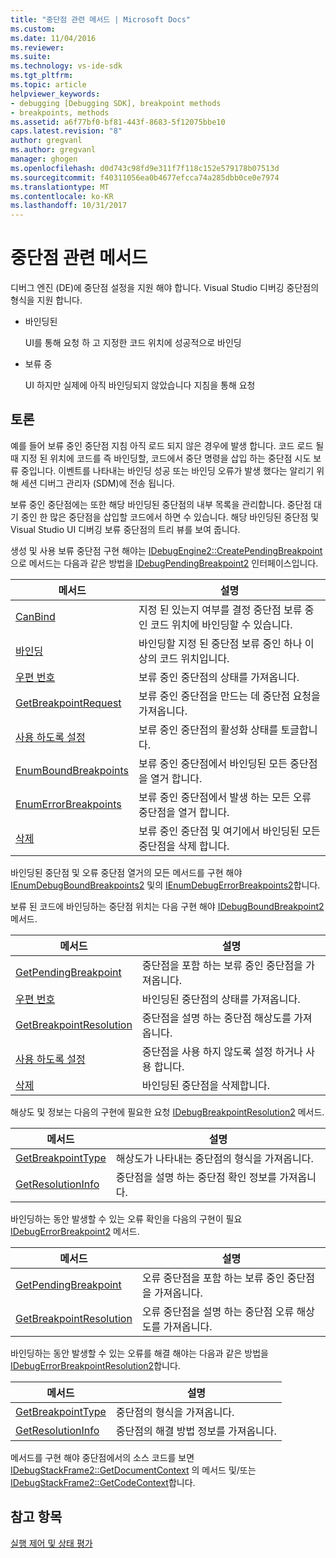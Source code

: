```yaml
---
title: "중단점 관련 메서드 | Microsoft Docs"
ms.custom: 
ms.date: 11/04/2016
ms.reviewer: 
ms.suite: 
ms.technology: vs-ide-sdk
ms.tgt_pltfrm: 
ms.topic: article
helpviewer_keywords:
- debugging [Debugging SDK], breakpoint methods
- breakpoints, methods
ms.assetid: a6f77bf0-bf81-443f-8683-5f12075bbe10
caps.latest.revision: "8"
author: gregvanl
ms.author: gregvanl
manager: ghogen
ms.openlocfilehash: d0d743c98fd9e311f7f118c152e579178b07513d
ms.sourcegitcommit: f40311056ea0b4677efcca74a285dbb0ce0e7974
ms.translationtype: MT
ms.contentlocale: ko-KR
ms.lasthandoff: 10/31/2017
---
```

# <a name="breakpoint-related-methods"></a>중단점 관련 메서드
디버그 엔진 (DE)에 중단점 설정을 지원 해야 합니다. Visual Studio 디버깅 중단점의 형식을 지원 합니다.  
  
-   바인딩된  
  
     UI를 통해 요청 하 고 지정한 코드 위치에 성공적으로 바인딩  
  
-   보류 중  
  
     UI 하지만 실제에 아직 바인딩되지 않았습니다 지침을 통해 요청  
  
## <a name="discussion"></a>토론  
 예를 들어 보류 중인 중단점 지침 아직 로드 되지 않은 경우에 발생 합니다. 코드 로드 될 때 지정 된 위치에 코드를 즉 바인딩할, 코드에서 중단 명령을 삽입 하는 중단점 시도 보류 중입니다. 이벤트를 나타내는 바인딩 성공 또는 바인딩 오류가 발생 했다는 알리기 위해 세션 디버그 관리자 (SDM)에 전송 됩니다.  
  
 보류 중인 중단점에는 또한 해당 바인딩된 중단점의 내부 목록을 관리합니다. 중단점 대기 중인 한 많은 중단점을 삽입할 코드에서 하면 수 있습니다. 해당 바인딩된 중단점 및 Visual Studio UI 디버깅 보류 중단점의 트리 뷰를 보여 줍니다.  
  
 생성 및 사용 보류 중단점 구현 해야는 [IDebugEngine2::CreatePendingBreakpoint](../../extensibility/debugger/reference/idebugengine2-creatependingbreakpoint.md) 으로 메서드는 다음과 같은 방법을 [IDebugPendingBreakpoint2](../../extensibility/debugger/reference/idebugpendingbreakpoint2.md) 인터페이스입니다.  
  
|메서드|설명|  
|------------|-----------------|  
|[CanBind](../../extensibility/debugger/reference/idebugpendingbreakpoint2-canbind.md)|지정 된 있는지 여부를 결정 중단점 보류 중인 코드 위치에 바인딩할 수 있습니다.|  
|[바인딩](../../extensibility/debugger/reference/idebugpendingbreakpoint2-bind.md)|바인딩할 지정 된 중단점 보류 중인 하나 이상의 코드 위치입니다.|  
|[우편 번호](../../extensibility/debugger/reference/idebugpendingbreakpoint2-getstate.md)|보류 중인 중단점의 상태를 가져옵니다.|  
|[GetBreakpointRequest](../../extensibility/debugger/reference/idebugpendingbreakpoint2-getbreakpointrequest.md)|보류 중인 중단점을 만드는 데 중단점 요청을 가져옵니다.|  
|[사용 하도록 설정](../../extensibility/debugger/reference/idebugpendingbreakpoint2-enable.md)|보류 중인 중단점의 활성화 상태를 토글합니다.|  
|[EnumBoundBreakpoints](../../extensibility/debugger/reference/idebugpendingbreakpoint2-enumboundbreakpoints.md)|보류 중인 중단점에서 바인딩된 모든 중단점을 열거 합니다.|  
|[EnumErrorBreakpoints](../../extensibility/debugger/reference/idebugpendingbreakpoint2-enumerrorbreakpoints.md)|보류 중인 중단점에서 발생 하는 모든 오류 중단점을 열거 합니다.|  
|[삭제](../../extensibility/debugger/reference/idebugpendingbreakpoint2-delete.md)|보류 중인 중단점 및 여기에서 바인딩된 모든 중단점을 삭제 합니다.|  
  
 바인딩된 중단점 및 오류 중단점 열거의 모든 메서드를 구현 해야 [IEnumDebugBoundBreakpoints2](../../extensibility/debugger/reference/ienumdebugboundbreakpoints2.md) 및의 [IEnumDebugErrorBreakpoints2](../../extensibility/debugger/reference/ienumdebugerrorbreakpoints2.md)합니다.  
  
 보류 된 코드에 바인딩하는 중단점 위치는 다음 구현 해야 [IDebugBoundBreakpoint2](../../extensibility/debugger/reference/idebugboundbreakpoint2.md) 메서드.  
  
|메서드|설명|  
|------------|-----------------|  
|[GetPendingBreakpoint](../../extensibility/debugger/reference/idebugboundbreakpoint2-getpendingbreakpoint.md)|중단점을 포함 하는 보류 중인 중단점을 가져옵니다.|  
|[우편 번호](../../extensibility/debugger/reference/idebugboundbreakpoint2-getstate.md)|바인딩된 중단점의 상태를 가져옵니다.|  
|[GetBreakpointResolution](../../extensibility/debugger/reference/idebugboundbreakpoint2-getbreakpointresolution.md)|중단점을 설명 하는 중단점 해상도를 가져옵니다.|  
|[사용 하도록 설정](../../extensibility/debugger/reference/idebugboundbreakpoint2-enable.md)|중단점을 사용 하지 않도록 설정 하거나 사용 합니다.|  
|[삭제](../../extensibility/debugger/reference/idebugboundbreakpoint2-delete.md)|바인딩된 중단점을 삭제합니다.|  
  
 해상도 및 정보는 다음의 구현에 필요한 요청 [IDebugBreakpointResolution2](../../extensibility/debugger/reference/idebugbreakpointresolution2.md) 메서드.  
  
|메서드|설명|  
|------------|-----------------|  
|[GetBreakpointType](../../extensibility/debugger/reference/idebugbreakpointresolution2-getbreakpointtype.md)|해상도가 나타내는 중단점의 형식을 가져옵니다.|  
|[GetResolutionInfo](../../extensibility/debugger/reference/idebugbreakpointresolution2-getresolutioninfo.md)|중단점을 설명 하는 중단점 확인 정보를 가져옵니다.|  
  
 바인딩하는 동안 발생할 수 있는 오류 확인을 다음의 구현이 필요 [IDebugErrorBreakpoint2](../../extensibility/debugger/reference/idebugerrorbreakpoint2.md) 메서드.  
  
|메서드|설명|  
|------------|-----------------|  
|[GetPendingBreakpoint](../../extensibility/debugger/reference/idebugerrorbreakpoint2-getpendingbreakpoint.md)|오류 중단점을 포함 하는 보류 중인 중단점을 가져옵니다.|  
|[GetBreakpointResolution](../../extensibility/debugger/reference/idebugerrorbreakpoint2-getbreakpointresolution.md)|오류 중단점을 설명 하는 중단점 오류 해상도를 가져옵니다.|  
  
 바인딩하는 동안 발생할 수 있는 오류를 해결 해야는 다음과 같은 방법을 [IDebugErrorBreakpointResolution2](../../extensibility/debugger/reference/idebugerrorbreakpointresolution2.md)합니다.  
  
|메서드|설명|  
|------------|-----------------|  
|[GetBreakpointType](../../extensibility/debugger/reference/idebugerrorbreakpointresolution2-getbreakpointtype.md)|중단점의 형식을 가져옵니다.|  
|[GetResolutionInfo](../../extensibility/debugger/reference/idebugerrorbreakpointresolution2-getresolutioninfo.md)|중단점의 해결 방법 정보를 가져옵니다.|  
  
 메서드를 구현 해야 중단점에서의 소스 코드를 보면 [IDebugStackFrame2::GetDocumentContext](../../extensibility/debugger/reference/idebugstackframe2-getdocumentcontext.md) 의 메서드 및/또는 [IDebugStackFrame2::GetCodeContext](../../extensibility/debugger/reference/idebugstackframe2-getcodecontext.md)합니다.  
  
## <a name="see-also"></a>참고 항목  
 [실행 제어 및 상태 평가](../../extensibility/debugger/execution-control-and-state-evaluation.md)